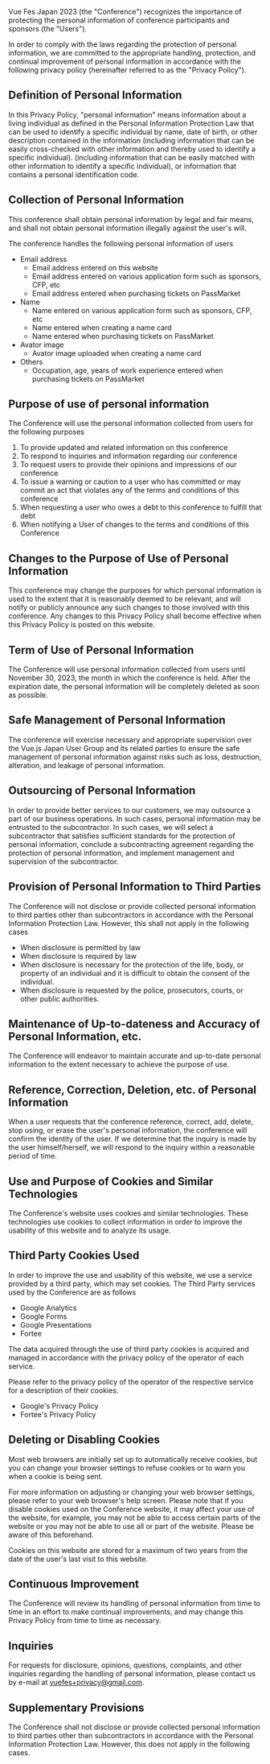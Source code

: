 Vue Fes Japan 2023 (the "Conference") recognizes the importance of protecting the personal information of conference participants and sponsors (the "Users").

In order to comply with the laws regarding the protection of personal information, we are committed to the appropriate handling, protection, and continual improvement of personal information in accordance with the following privacy policy (hereinafter referred to as the "Privacy Policy").

## Definition of Personal Information

In this Privacy Policy, "personal information" means information about a living individual as defined in the Personal Information Protection Law that can be used to identify a specific individual by name, date of birth, or other description contained in the information (including information that can be easily cross-checked with other information and thereby used to identify a specific individual). (including information that can be easily matched with other information to identify a specific individual), or information that contains a personal identification code.

## Collection of Personal Information

This conference shall obtain personal information by legal and fair means, and shall not obtain personal information illegally against the user's will.

The conference handles the following personal information of users

- Email address
  - Email address entered on this website
  - Email address entered on various application form such as sponsors, CFP, etc
  - Email address entered when purchasing tickets on PassMarket
- Name
  - Name entered on various application form such as sponsors, CFP, etc
  - Name entered when creating a name card
  - Name entered when purchasing tickets on PassMarket
- Avator image
  - Avator image uploaded when creating a name card
- Others
  - Occupation, age, years of work experience entered when purchasing tickets on PassMarket

## Purpose of use of personal information

The Conference will use the personal information collected from users for the following purposes

1. To provide updated and related information on this conference
2. To respond to inquiries and information regarding our conference
3. To request users to provide their opinions and impressions of our conference
4. To issue a warning or caution to a user who has committed or may commit an act that violates any of the terms and conditions of this conference
5. When requesting a user who owes a debt to this conference to fulfill that debt
6. When notifying a User of changes to the terms and conditions of this Conference

## Changes to the Purpose of Use of Personal Information

This conference may change the purposes for which personal information is used to the extent that it is reasonably deemed to be relevant, and will notify or publicly announce any such changes to those involved with this conference. Any changes to this Privacy Policy shall become effective when this Privacy Policy is posted on this website.

## Term of Use of Personal Information

The Conference will use personal information collected from users until November 30, 2023, the month in which the conference is held. After the expiration date, the personal information will be completely deleted as soon as possible.

## Safe Management of Personal Information

The conference will exercise necessary and appropriate supervision over the Vue.js Japan User Group and its related parties to ensure the safe management of personal information against risks such as loss, destruction, alteration, and leakage of personal information.

## Outsourcing of Personal Information

In order to provide better services to our customers, we may outsource a part of our business operations. In such cases, personal information may be entrusted to the subcontractor. In such cases, we will select a subcontractor that satisfies sufficient standards for the protection of personal information, conclude a subcontracting agreement regarding the protection of personal information, and implement management and supervision of the subcontractor.

## Provision of Personal Information to Third Parties

The Conference will not disclose or provide collected personal information to third parties other than subcontractors in accordance with the Personal Information Protection Law. However, this shall not apply in the following cases

- When disclosure is permitted by law
- When disclosure is required by law
- When disclosure is necessary for the protection of the life, body, or property of an individual and it is difficult to obtain the consent of the individual.
- When disclosure is requested by the police, prosecutors, courts, or other public authorities.

## Maintenance of Up-to-dateness and Accuracy of Personal Information, etc.

The Conference will endeavor to maintain accurate and up-to-date personal information to the extent necessary to achieve the purpose of use.

## Reference, Correction, Deletion, etc. of Personal Information

When a user requests that the conference reference, correct, add, delete, stop using, or erase the user's personal information, the conference will confirm the identity of the user. If we determine that the inquiry is made by the user himself/herself, we will respond to the inquiry within a reasonable period of time.

## Use and Purpose of Cookies and Similar Technologies

The Conference's website uses cookies and similar technologies. These technologies use cookies to collect information in order to improve the usability of this website and to analyze its usage.

## Third Party Cookies Used

In order to improve the use and usability of this website, we use a service provided by a third party, which may set cookies. The Third Party services used by the Conference are as follows

- Google Analytics
- Google Forms
- Google Presentations
- Fortee

The data acquired through the use of third party cookies is acquired and managed in accordance with the privacy policy of the operator of each service.

Please refer to the privacy policy of the operator of the respective service for a description of their cookies.

- Google's Privacy Policy
- Fortee's Privacy Policy

## Deleting or Disabling Cookies

Most web browsers are initially set up to automatically receive cookies, but you can change your browser settings to refuse cookies or to warn you when a cookie is being sent.

For more information on adjusting or changing your web browser settings, please refer to your web browser's help screen. Please note that if you disable cookies used on the Conference website, it may affect your use of the website, for example, you may not be able to access certain parts of the website or you may not be able to use all or part of the website. Please be aware of this beforehand.

Cookies on this website are stored for a maximum of two years from the date of the user's last visit to this website.

## Continuous Improvement

The Conference will review its handling of personal information from time to time in an effort to make continual improvements, and may change this Privacy Policy from time to time as necessary.

## Inquiries

For requests for disclosure, opinions, questions, complaints, and other inquiries regarding the handling of personal information, please contact us by e-mail at vuefes+privacy@gmail.com.

## Supplementary Provisions

The Conference shall not disclose or provide collected personal information to third parties other than subcontractors in accordance with the Personal Information Protection Law. However, this does not apply in the following cases.

